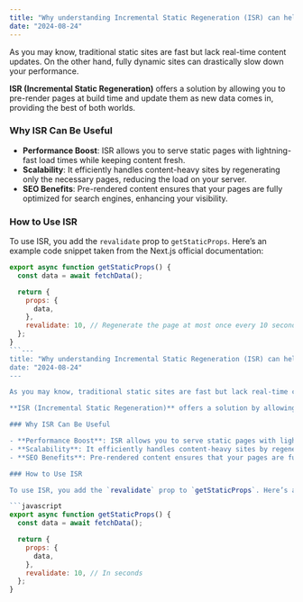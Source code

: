 ```yaml
---
title: "Why understanding Incremental Static Regeneration (ISR) can help you build faster websites"
date: "2024-08-24"
---
```


As you may know, traditional static sites are fast but lack real-time content updates. On the other hand, fully dynamic sites can drastically slow down your performance.

**ISR (Incremental Static Regeneration)** offers a solution by allowing you to pre-render pages at build time and update them as new data comes in, providing the best of both worlds.

### Why ISR Can Be Useful

- **Performance Boost**: ISR allows you to serve static pages with lightning-fast load times while keeping content fresh.
- **Scalability**: It efficiently handles content-heavy sites by regenerating only the necessary pages, reducing the load on your server.
- **SEO Benefits**: Pre-rendered content ensures that your pages are fully optimized for search engines, enhancing your visibility.

### How to Use ISR

To use ISR, you add the `revalidate` prop to `getStaticProps`. Here’s an example code snippet taken from the Next.js official documentation:

````javascript
export async function getStaticProps() {
  const data = await fetchData();

  return {
    props: {
      data,
    },
    revalidate: 10, // Regenerate the page at most once every 10 seconds
  };
}
```---
title: "Why understanding Incremental Static Regeneration (ISR) can help you build faster websites"
date: "2024-08-24"
---

As you may know, traditional static sites are fast but lack real-time content updates. On the other hand, fully dynamic sites can drastically slow down your performance.

**ISR (Incremental Static Regeneration)** offers a solution by allowing you to pre-render pages at build time and update them as new data comes in, providing the best of both worlds.

### Why ISR Can Be Useful

- **Performance Boost**: ISR allows you to serve static pages with lightning-fast load times while keeping content fresh.
- **Scalability**: It efficiently handles content-heavy sites by regenerating only the necessary pages, reducing the load on your server.
- **SEO Benefits**: Pre-rendered content ensures that your pages are fully optimized for search engines, enhancing your visibility.

### How to Use ISR

To use ISR, you add the `revalidate` prop to `getStaticProps`. Here’s an example code snippet taken from the Next.js official documentation:

```javascript
export async function getStaticProps() {
  const data = await fetchData();

  return {
    props: {
      data,
    },
    revalidate: 10, // In seconds
  };
}
````
